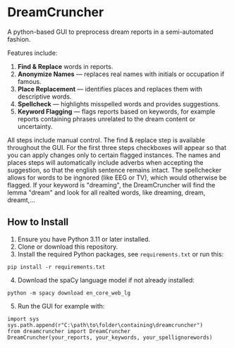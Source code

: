 # DreamCruncher
A python-based GUI to preprocess dream reports in a semi-automated fashion.

Features include:

1. **Find & Replace** words in reports.
2. **Anonymize Names** — replaces real names with initials or occupation if famous.
3. **Place Replacement** — identifies places and replaces them with descriptive words.
4. **Spellcheck** — highlights misspelled words and provides suggestions.
5. **Keyword Flagging** — flags reports based on keywords, for example reports containing phrases unrelated to the dream content or uncertainty.

All steps include manual control. The find & replace step is available throughout the GUI. For the first three steps checkboxes will appear so that you can apply changes only to certain flagged instances. The names and places steps will automatically include adverbs when accepting the suggestion, so that the english sentence remains intact. The spellchecker allows for words to be ingnored (like EEG or TV), which would otherwise be flagged. If your keyword is "dreaming", the DreamCruncher will find the lemma "dream" and look for all realted words, like dreaming, dream, dreamt,...


## How to Install
1. Ensure you have Python 3.11 or later installed.
2. Clone or download this repository.
3. Install the required Python packages, see `requirements.txt` or run this:
```
pip install -r requirements.txt
```
4. Download the spaCy language model if not already installed:
```
python -m spacy download en_core_web_lg
```
5. Run the GUI for example with:
```
import sys
sys.path.append(r"C:\path\to\folder\containing\dreamcruncher")
from dreamcruncher import DreamCruncher
DreamCruncher(your_reports, your_keywords, your_spellignorewords)
```

